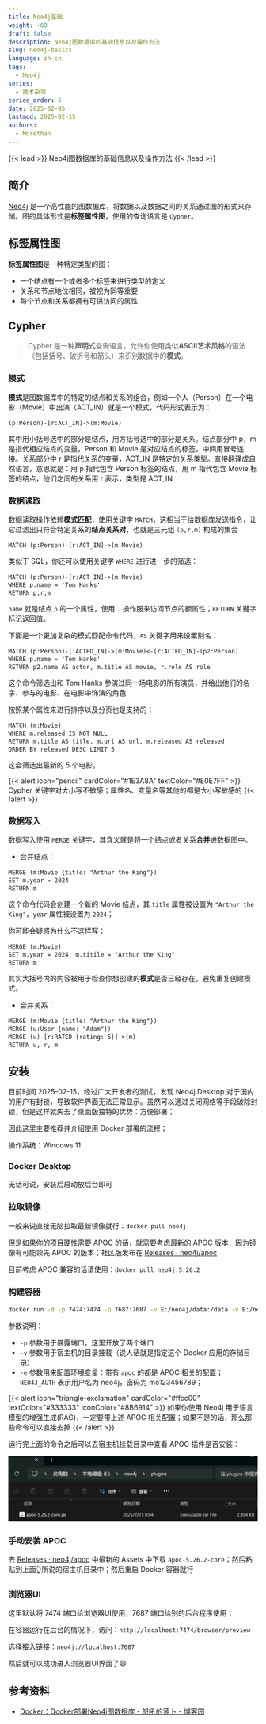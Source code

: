 ```yaml
---
title: Neo4j基础
weight: -60
draft: false
description: Neo4j图数据库的基础信息以及操作方法
slug: neo4j-basics
language: zh-cn
tags:
  - Neo4j
series:
  - 技术杂项
series_order: 5
date: 2025-02-05
lastmod: 2025-02-15
authors:
  - Morethan
---
```

{{< lead >}}
Neo4j图数据库的基础信息以及操作方法
{{< /lead >}}

## 简介

[Neo4j](https://github.com/neo4j/neo4j) 是一个高性能的图数据库，将数据以及数据之间的关系通过图的形式来存储。图的具体形式是**标签属性图**，使用的查询语言是 `Cypher`。

## 标签属性图

**标签属性图**是一种特定类型的图：
- 一个结点有一个或者多个标签来进行类型的定义
- 关系和节点地位相同，被视为同等重要
- 每个节点和关系都拥有可供访问的属性

## Cypher

> Cypher 是一种**声明式**查询语言，允许你使用类似**ASCII艺术风格**的语法（包括括号、破折号和箭头）来识别数据中的**模式**。

### 模式

**模式**是图数据库中的特定的结点和关系的组合，例如一个人（Person）在一个电影（Movie）中出演（ACT_IN）就是一个模式，代码形式表示为：

```cypher
(p:Person)-[r:ACT_IN]->(m:Movie)
```

其中用小括号选中的部分是结点，用方括号选中的部分是关系。结点部分中 p，m 是指代相应结点的变量，Person 和 Movie 是对应结点的标签，中间用冒号连接。关系部分中 r 是指代关系的变量，ACT_IN 是特定的关系类型。直接翻译成自然语言，意思就是：用 p 指代包含 Person 标签的结点，用 m 指代包含 Movie 标签的结点，他们之间的关系用 r 表示，类型是 ACT_IN

### 数据读取

数据读取操作依赖**模式匹配**，使用关键字 `MATCH`，这相当于给数据库发送指令，让它过滤出只符合特定关系的**结点关系对**，也就是三元组 `(p,r,m)` 构成的集合

```cypher
MATCH (p:Person)-[r:ACT_IN]->(m:Movie)
```

类似于 SQL，你还可以使用关键字 `WHERE` 进行进一步的筛选：

```cypher
MATCH (p:Person)-[r:ACT_IN]->(m:Movie)
WHERE p.name = 'Tom Hanks'
RETURN p,r,m
```

`name` 就是结点 `p` 的一个属性，使用 `.` 操作服来访问节点的额属性；`RETURN` 关键字标记返回值。

下面是一个更加复杂的模式匹配命令代码，`AS` 关键字用来设置别名：

```cypher
MATCH (p:Person)-[:ACTED_IN]->(m:Movie)<-[r:ACTED_IN]-(p2:Person)
WHERE p.name = 'Tom Hanks'
RETURN p2.name AS actor, m.title AS movie, r.role AS role
```

这个命令筛选出和 Tom Hanks 参演过同一场电影的所有演员，并给出他们的名字、参与的电影、在电影中饰演的角色

按照某个属性来进行排序以及分页也是支持的：

```cypher
MATCH (m:Movie)
WHERE m.released IS NOT NULL
RETURN m.title AS title, m.url AS url, m.released AS released
ORDER BY released DESC LIMIT 5
```

这会筛选出最新的 5 个电影。


{{< alert icon="pencil" cardColor="#1E3A8A" textColor="#E0E7FF" >}}
Cypher 关键字对大小写不敏感；属性名、变量名等其他的都是大小写敏感的
{{< /alert >}}

### 数据写入

数据写入使用 `MERGE` 关键字，其含义就是将一个结点或者关系**合并**进数据图中。

- 合并结点：

```cypher
MERGE (m:Movie {title: "Arthur the King"})
SET m.year = 2024
RETURN m
```

这个命令代码会创建一个新的 Movie 结点，其 `title` 属性被设置为 `"Arthur the King"`，`year` 属性被设置为 `2024`；

你可能会疑惑为什么不这样写：

```cypher
MERGE (m:Movie)
SET m.year = 2024, m.titile = "Arthur the King"
RETURN m
```

其实大括号内的内容被用于检查你想创建的**模式**是否已经存在，避免重复创建模式。

- 合并关系：

```cypher
MERGE (m:Movie {title: "Arthur the King"})
MERGE (u:User {name: "Adam"})
MERGE (u)-[r:RATED {rating: 5}]->(m)
RETURN u, r, m
```

## 安装

目前时间 2025-02-15，经过广大开发者的测试，发现 Neo4j Desktop 对于国内的用户有封锁，导致软件界面无法正常显示。虽然可以通过关闭网络等手段破除封锁，但是这样就失去了桌面版独特的优势：方便部署；

因此这里主要推荐并介绍使用 Docker 部署的流程；

操作系统：Windows 11

### Docker Desktop

无话可说，安装后启动放后台即可

### 拉取镜像
一般来说直接无脑拉取最新镜像就行：`docker pull neo4j`

但是如果你的项目硬性需要 [APOC](https://neo4j.com/labs/apoc/4.1/installation/) 的话，就需要考虑最新的 APOC 版本，因为镜像有可能领先 APOC 的版本；社区版发布在 [Releases · neo4j/apoc](https://github.com/neo4j/apoc/releases)

目前考虑 APOC 兼容的话请使用：`docker pull neo4j:5.26.2`

### 构建容器

```sh
docker run -d -p 7474:7474 -p 7687:7687 -v E:/neo4j/data:/data -v E:/neo4j/logs:/logs -v E:/neo4j/conf:/var/lib/neo4j/conf -v E:/neo4j/import:/var/lib/neo4j/import -v E:/neo4j/plugins:/var/lib/neo4j/plugins -e NEO4J_dbms_security_procedures_unrestricted="apoc.*" -e NEO4J_dbms_security_procedures_allowlist="apoc.*" -e NEO4JLABS_PLUGINS='["apoc"]' -e NEO4J_AUTH=neo4j/mo123456789 --name neo4j neo4j:5.26.2
```

参数说明：

-  `-p` 参数用于暴露端口，这里开放了两个端口
- `-v` 参数用于宿主机的目录挂载（说人话就是指定这个 Docker 应用的存储目录）
- `-e` 参数用来配置环境变量：带有 `apoc` 的都是 APOC 相关的配置；`NEO4J_AUTH` 表示用户名为 neo4j，密码为 mo123456789；



{{< alert icon="triangle-exclamation" cardColor="#ffcc00" textColor="#333333" iconColor="#8B6914" >}}
如果你使用 Neo4j 用于语言模型的增强生成(RAG)，一定要带上述 APOC 相关配置；如果不是的话，那么那些命令可以直接去掉
{{< /alert >}}


运行完上面的命令之后可以去宿主机挂载目录中查看 APOC 插件是否安装：

![Neo4jBasics-1.png](img/Neo4jBasics-1.png)

### 手动安装 APOC

去 [Releases · neo4j/apoc](https://github.com/neo4j/apoc/releases) 中最新的 Assets 中下载 `apoc-5.26.2-core`；然后粘贴到上面👆所说的宿主机目录中；然后重启 Docker 容器就行

### 浏览器UI

这里默认将 7474 端口给浏览器UI使用，7687 端口给别的后台程序使用；

在容器运行在后台的情况下，访问：`http://localhost:7474/browser/preview`

选择接入链接：`neo4j://localhost:7687`

然后就可以成功进入浏览器UI界面了😄

## 参考资料

- [Docker：Docker部署Neo4j图数据库 - 怒吼的萝卜 - 博客园](https://www.cnblogs.com/nhdlb/p/18703804)

